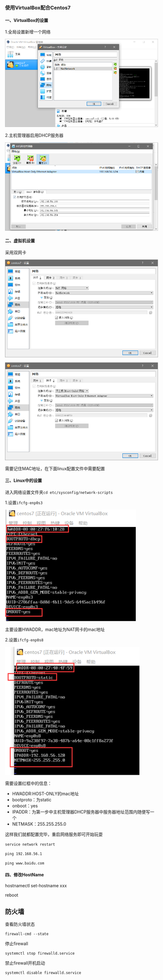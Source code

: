 ### 使用VirtualBox配合Centos7

#### 一、VirtualBox的设置

1.全局设置新增一个网络

![1574673407311](../image/1574673407311.png)

2.主机管理器启用DHCP服务器

![1574673436150](../image/1574673436150.png)

#### 二、虚拟机设置

采用双网卡

![1574673691725](../image/1574673691725.png)

![1574673695961](../image/1574673695961.png)

需要记住MAC地址，在下面linux配置文件中需要配置

#### 三、Linux中的设置

进入网络设置文件夹`cd etc/sysconfig/network-scripts`

1.设置`ifcfg-enp0s3`

![1574673640283](../image/1574673640283.png)

主要设置HWADDR，mac地址为NAT网卡的mac地址

2.设置`ifcfg-enp0s8`

![1574673759945](../image/1574673759945.png)

需要设置红框中的信息：

- HWADDR:HOST-ONLY的mac地址
- bootproto：为static
- onboot：yes
- IPADDR：为第一步中主机管理器DHCP服务器中服务器地址范围内随便写一个
- NETMASK：255.255.255.0

这样我们就都配置完毕，重启网络服务即可开始玩耍

`service network restart`

`ping 192.168.56.1`

`ping www.baidu.com`

#### 四、修改HostName

hostnamectl set-hostname xxx

reboot



## 防火墙

查看防火墙状态

```
firewall-cmd --state
```

停止firewall

```
systemctl stop firewalld.service
```

禁止firewall开机启动

```
systemctl disable firewalld.service 
```